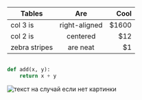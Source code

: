 | Tables        | Are           | Cool  |
| ------------- |:-------------:| -----:|
| col 3 is      | right-aligned | $1600 |
| col 2 is      | centered      |   $12 |
| zebra stripes | are neat      |    $1 |

```python

def add(x, y):
    return x + y
```

![текст на случай если нет картинки](https://i.imgur.com/L9ZftiD.jpg)
